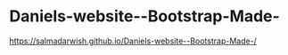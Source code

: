 # Daniels-website--Bootstrap-Made-
https://salmadarwish.github.io/Daniels-website--Bootstrap-Made-/
